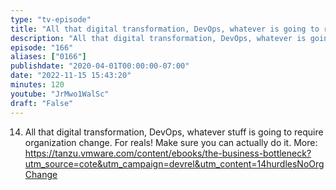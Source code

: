 ```yaml
---
type: "tv-episode"
title: "All that digital transformation, DevOps, whatever is going to require organization change"
description: "All that digital transformation, DevOps, whatever is going to require organization change"
episode: "166"
aliases: ["0166"]
publishdate: "2020-04-01T00:00:00-07:00"
date: "2022-11-15 15:43:20"
minutes: 120
youtube: "JrMwo1WalSc"
draft: "False"
---
```


14. All that digital transformation, DevOps, whatever stuff is going to require organization change. For reals! Make sure you can actually do it. More: https://tanzu.vmware.com/content/ebooks/the-business-bottleneck?utm_source=cote&utm_campaign=devrel&utm_content=14hurdlesNoOrgChange